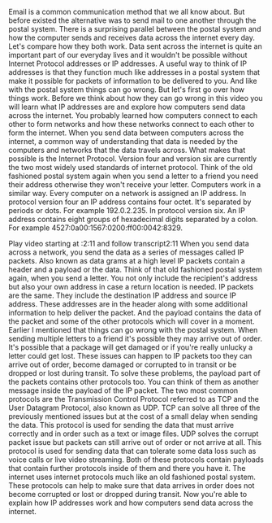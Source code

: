 Email is a common communication method that we all know about. But before existed the alternative was to send mail to one another through the postal system. There is a surprising parallel between the postal system and how the computer sends and receives data across the internet every day. Let's compare how they both work. Data sent across the internet is quite an important part of our everyday lives and it wouldn't be possible without Internet Protocol addresses or IP addresses. A useful way to think of IP addresses is that they function much like addresses in a postal system that make it possible for packets of information to be delivered to you. And like with the postal system things can go wrong. But let's first go over how things work. Before we think about how they can go wrong in this video you will learn what IP addresses are and explore how computers send data across the internet. You probably learned how computers connect to each other to form networks and how these networks connect to each other to form the internet. When you send data between computers across the internet, a common way of understanding that data is needed by the computers and networks that the data travels across. What makes that possible is the Internet Protocol. Version four and version six are currently the two most widely used standards of internet protocol. Think of the old fashioned postal system again when you send a letter to a friend you need their address otherwise they won't receive your letter. Computers work in a similar way. Every computer on a network is assigned an IP address. In protocol version four an IP address contains four octet. It's separated by periods or dots. For example 192.0.2.235. In protocol version six. An IP address contains eight groups of hexadecimal digits separated by a colon. For example 4527:0a00:1567:0200:ff00:0042:8329.

Play video starting at :2:11 and follow transcript2:11
When you send data across a network, you send the data as a series of messages called IP packets. Also known as data grams at a high level IP packets contain a header and a payload or the data. Think of that old fashioned postal system again, when you send a letter. You not only include the recipient's address but also your own address in case a return location is needed. IP packets are the same. They include the destination IP address and source IP address. These addresses are in the header along with some additional information to help deliver the packet. And the payload contains the data of the packet and some of the other protocols which will cover in a moment. Earlier I mentioned that things can go wrong with the postal system. When sending multiple letters to a friend it's possible they may arrive out of order. It's possible that a package will get damaged or if you're really unlucky a letter could get lost. These issues can happen to IP packets too they can arrive out of order, become damaged or corrupted to in transit or be dropped or lost during transit. To solve these problems, the payload part of the packets contains other protocols too. You can think of them as another message inside the payload of the IP packet. The two most common protocols are the Transmission Control Protocol referred to as TCP and the User Datagram Protocol, also known as UDP. TCP can solve all three of the previously mentioned issues but at the cost of a small delay when sending the data. This protocol is used for sending the data that must arrive correctly and in order such as a text or image files. UDP solves the corrupt packet issue but packets can still arrive out of order or not arrive at all. This protocol is used for sending data that can tolerate some data loss such as voice calls or live video streaming. Both of these protocols contain payloads that contain further protocols inside of them and there you have it. The internet uses internet protocols much like an old fashioned postal system. These protocols can help to make sure that data arrives in order does not become corrupted or lost or dropped during transit. Now you're able to explain how IP addresses work and how computers send data across the internet.